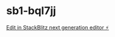 # sb1-bql7jj

[Edit in StackBlitz next generation editor ⚡️](https://stackblitz.com/~/github.com/davud12mac/sb1-bql7jj)